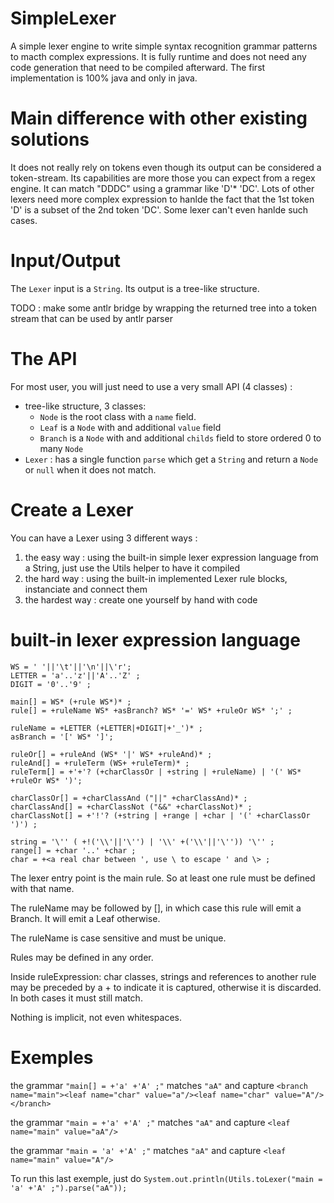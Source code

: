 # SimpleLexer
A simple lexer engine to write simple syntax recognition grammar patterns to macth complex expressions. It is fully runtime and does not need any code generation that need to be compiled afterward. The first implementation is 100% java and only in java.

# Main difference with other existing solutions
It does not really rely on tokens even though its output can be considered a token-stream. Its capabilities are more those you can expect from a regex engine. It can match "DDDC" using a grammar like 'D'* 'DC'. Lots of other lexers need more complex expression to hanlde the fact that the 1st token 'D' is a subset of the 2nd token 'DC'. Some lexer can't even hanlde such cases.

# Input/Output
The `Lexer` input is a `String`. Its output is a tree-like structure.

TODO : make some antlr bridge by wrapping the returned tree into a token stream that can be used by antlr parser

# The API
For most user, you will just need to use a very small API (4 classes) :
* tree-like structure, 3 classes:
  * `Node` is the root class with a `name` field.
  * `Leaf` is a `Node` with and additional `value` field
  * `Branch` is a `Node` with and additional `childs` field to store ordered 0 to many `Node`
* `Lexer` : has a single function `parse` which get a `String` and return a `Node` or `null` when it does not match.

# Create a Lexer
You can have a Lexer using 3 different ways :
  1. the easy way : using the built-in simple lexer expression language from a String, just use the Utils helper to have it compiled 
  2. the hard way : using the built-in implemented Lexer rule blocks, instanciate and connect them
  3. the hardest way : create one yourself by hand with code

# built-in lexer expression language
    WS = ' '||'\t'||'\n'||\'r';
    LETTER = 'a'..'z'||'A'..'Z' ;
    DIGIT = '0'..'9' ;
    
    main[] = WS* (+rule WS*)* ;
    rule[] = +ruleName WS* +asBranch? WS* '=' WS* +ruleOr WS* ';' ;
    
    ruleName = +LETTER (+LETTER|+DIGIT|+'_')* ;
    asBranch = '[' WS* ']';
    
    ruleOr[] = +ruleAnd (WS* '|' WS* +ruleAnd)* ;
    ruleAnd[] = +ruleTerm (WS+ +ruleTerm)* ;
    ruleTerm[] = +'+'? (+charClassOr | +string | +ruleName) | '(' WS* +ruleOr WS* ')';
    
    charClassOr[] = +charClassAnd ("||" +charClassAnd)* ;
    charClassAnd[] = +charClassNot ("&&" +charClassNot)* ;
    charClassNot[] = +'!'? (+string | +range | +char | '(' +charClassOr ')') ;
    
    string = '\'' ( +!('\\'||'\'') | '\\' +('\\'||'\'')) '\'' ;
    range[] = +char '..' +char ;
    char = +<a real char between ', use \ to escape ' and \> ;

The lexer entry point is the main rule. So at least one rule must be defined with that name.

The ruleName may be followed by [], in which case this rule will emit a Branch. It will emit a Leaf otherwise.

The ruleName is case sensitive and must be unique.

Rules may be defined in any order.

Inside ruleExpression: char classes, strings and references to another rule may be preceded by a + to indicate it is captured, otherwise it is discarded. In both cases it must still match.

Nothing is implicit, not even whitespaces.

# Exemples
the grammar `"main[] = +'a' +'A' ;"` matches `"aA"` and capture `<branch name="main"><leaf name="char" value="a"/><leaf name="char" value="A"/></branch>`

the grammar `"main = +'a' +'A' ;"` matches `"aA"` and capture `<leaf name="main" value="aA"/>`

the grammar `"main = 'a' +'A' ;"` matches `"aA"` and capture `<leaf name="main" value="A"/>`

To run this last exemple, just do `System.out.println(Utils.toLexer("main = 'a' +'A' ;").parse("aA"));`
